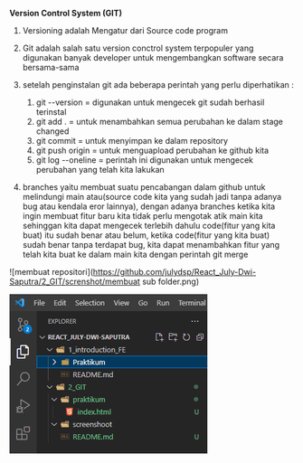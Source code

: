 **Version Control System (GIT)**

1. Versioning adalah Mengatur dari Source code program

2. Git adalah salah satu version conctrol system terpopuler  yang digunakan banyak developer untuk mengembangkan software secara bersama-sama

3. setelah penginstalan git ada beberapa perintah yang perlu diperhatikan :
    1. git --version = digunakan untuk mengecek git sudah berhasil terinstal
    2. git add . = untuk menambahkan semua perubahan ke dalam stage changed
    3. git commit = untuk menyimpan ke dalam repository
    4. git push origin = untuk menguapload perubahan ke github kita 
    5. git log --oneline = perintah ini digunakan untuk mengecek perubahan yang telah kita lakukan

4. branches yaitu membuat suatu pencabangan dalam github untuk melindungi main atau(source code kita yang sudah jadi tanpa adanya bug atau kendala eror lainnya), dengan adanya branches ketika kita ingin membuat fitur baru kita tidak perlu mengotak atik main kita sehinggan kita dapat mengecek terlebih dahulu code(fitur yang kita buat) itu sudah benar atau belum, ketika code(fitur yang kita buat) sudah benar tanpa terdapat bug, kita dapat menambahkan fitur yang telah kita buat ke dalam main kita dengan perintah git merge

![membuat repositori](https://github.com/julydsp/React_July-Dwi-Saputra/2_GIT/screnshot/membuat sub folder.png)

![make reporitori](https://github.com/julydsp/React_July-Dwi-Saputra/blob/main/2_GIT/screnshot/membuat%20sub%20folder.png?row=true)
